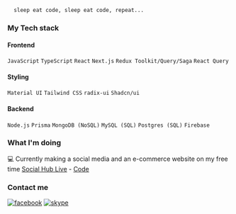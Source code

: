 ```http
  sleep eat code, sleep eat code, repeat...
```

### My Tech stack
#### Frontend
`JavaScript` `TypeScript` `React` `Next.js` `Redux Toolkit/Query/Saga` `React Query`
#### Styling
`Material UI` `Tailwind CSS` `radix-ui` `Shadcn/ui`
#### Backend
`Node.js` `Prisma` `MongoDB (NoSQL)` `MySQL (SQL)` `Postgres (SQL)` `Firebase`

### What I'm doing
💻 Currently making a social media and an e-commerce website on my free time 
[Social Hub Live](https://social-hub-seven.vercel.app/home) - [Code](https://github.com/yowger/social-hub)

### Contact me
[![facebook](https://img.shields.io/badge/Facebook-1877F2?style=for-the-badge&logo=facebook&logoColor=white)](https://www.facebook.com/roger.pantil.1/)
[![skype](https://img.shields.io/badge/Skype-00AFF0?style=for-the-badge&logo=skype&logoColor=white)](https://join.skype.com/invite/xTRyQtrZHA2P)



